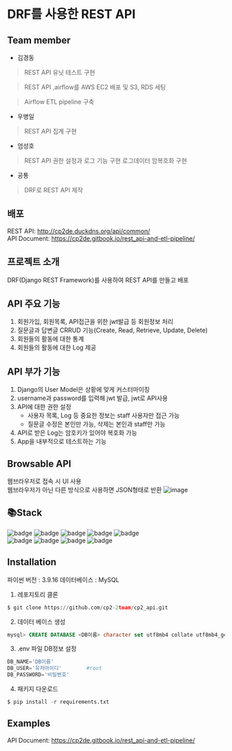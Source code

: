 # DRF를 사용한 REST API

## Team member
* 김경동
> REST API 유닛 테스트 구현

> REST API ,airflow를 AWS EC2 배포 및 S3, RDS 세팅

> Airflow ETL pipeline 구축

* 우병일
> REST API 집계 구현

* 엄성호
> REST API 권한 설정과 로그 기능 구현
> 로그데이터 암복호화 구현

* 공통
> DRF로 REST API 제작

## 배포
REST API: http://cp2de.duckdns.org/api/common/  
API Document: https://cp2de.gitbook.io/rest_api-and-etl-pipeline/  

## 프로젝트 소개
DRF(Django REST Framework)를 사용하여 REST API를 만들고 배포

## API 주요 기능
1. 회원가입, 회원목록, API접근을 위한 jwt발급 등 회원정보 처리
2. 질문글과 답변글 CRRUD 기능(Create, Read, Retrieve, Update, Delete)
3. 회원들의 활동에 대한 통계
4. 회원들의 활동에 대한 Log 제공

## API 부가 기능
1. Django의 User Model은 상황에 맞게 커스터마이징
2. username과 password를 입력해 jwt 발급, jwt로 API사용
3. API에 대한 권한 설정
    - 사용자 목록, Log 등 중요한 정보는 staff 사용자만 접근 가능
    - 질문글 수정은 본인만 가능, 삭제는 본인과 staff만 가능
4. API로 받은 Log는 암호키가 있어야 복호화 가능
5. App을 내부적으로 테스트하는 기능

## Browsable API
웹브라우저로 접속 시 UI 사용  
웹브라우저가 아닌 다른 방식으로 사용하면 JSON형태로 반환
![image](https://user-images.githubusercontent.com/110042369/218315864-61809de1-5867-449c-8824-fd28a9b22881.png)

## 📚Stack
![badge](https://img.shields.io/badge/Django-092E20?style=flat-square&logo=Django&logoColor=white)
![badge](https://img.shields.io/badge/Django_REST_Framework-092E20?style=flat-square&logoColor=white)
![badge](https://img.shields.io/badge/Gunicorn-499848?style=flat-square&logo=Gunicorn&logoColor=white)
![badge](https://img.shields.io/badge/NGINX-009639?style=flat-square&logo=NGINX&logoColor=white)
![badge](https://img.shields.io/badge/MySQL-4479A1?style=flat-square&logo=MySQL&logoColor=white)  
![badge](https://img.shields.io/badge/AmazonEC2-FF9900?style=flat-square&logo=AmazonEC2&logoColor=white)
![badge](https://img.shields.io/badge/AmazonRDS-527FFF?style=flat-square&logo=AmazonRDS&logoColor=white)
![badge](https://img.shields.io/badge/AmazonS3-527FFF?style=flat-square&logo=AmazonS3&logoColor=white)
![badge](https://img.shields.io/badge/LetsEncrypt-003A70?style=flat-square&logo=LetsEncrypt&logoColor=white)

## Installation
파이썬 버전 : 3.9.16
데이터베이스 : MySQL
1. 레포지토리 클론
```python
$ git clone https://github.com/cp2-2team/cp2_api.git
```
2. 데이터 베이스 생성
```sql
mysql> CREATE DATABASE <DB이름> character set utf8mb4 collate utf8mb4_general_ci;
```
3. .env 파일 DB정보 설정
```python
DB_NAME='DB이름'
DB_USER='유저아이디'        #root
DB_PASSWORD='비밀번호'
```
4. 패키지 다운로드
```python
$ pip install -r requirements.txt
```

## Examples
API Document: https://cp2de.gitbook.io/rest_api-and-etl-pipeline/
